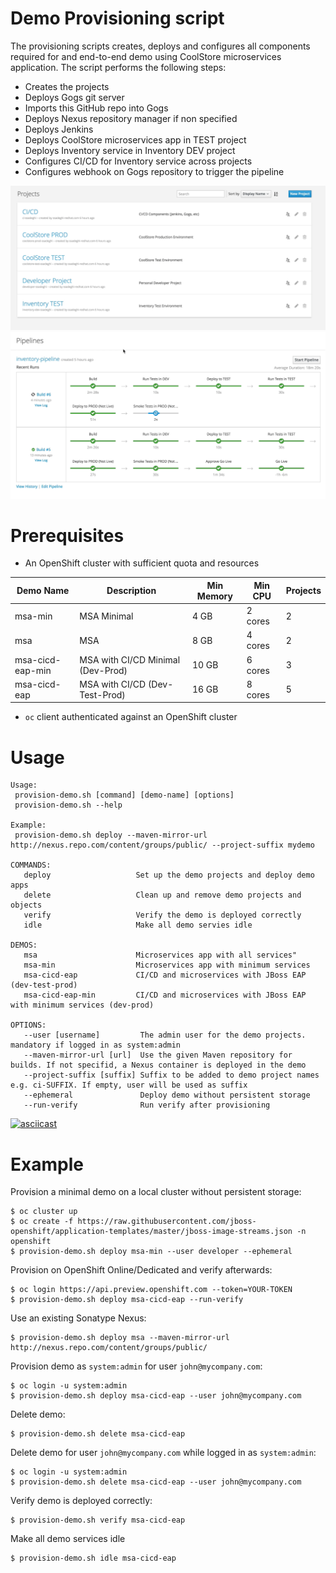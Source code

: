 Demo Provisioning script
======================
The provisioning scripts creates, deploys and configures all components required for
and end-to-end demo using CoolStore microservices application. The script performs the following
steps:
* Creates the projects
* Deploys Gogs git server
* Imports this GitHub repo into Gogs
* Deploys Nexus repository manager if non specified
* Deploys Jenkins
* Deploys CoolStore microservices app in TEST project
* Deploys Inventory service in Inventory DEV project
* Configures CI/CD for Inventory service across projects
* Configures webhook on Gogs repository to trigger the pipeline

![CI/CD Demo](../../docs/images/cicd-projects.png?raw=true)
![CI/CD Demo](../../docs/images/cicd-pipeline.png?raw=true)

Prerequisites
============
* An OpenShift cluster with sufficient quota and resources

| Demo Name        | Description                        | Min Memory | Min CPU | Projects |
|------------------|------------------------------------|------------|---------|----------|
| msa-min          | MSA Minimal                        | 4 GB       | 2 cores | 2        |
| msa              | MSA                                | 8 GB       | 4 cores | 2        |
| msa-cicd-eap-min | MSA with CI/CD Minimal (Dev-Prod)  | 10 GB      | 6 cores | 3        |
| msa-cicd-eap     | MSA with CI/CD (Dev-Test-Prod)     | 16 GB      | 8 cores | 5        |

* `oc` client authenticated against an OpenShift cluster

Usage
============
```
Usage:
 provision-demo.sh [command] [demo-name] [options]
 provision-demo.sh --help

Example:
 provision-demo.sh deploy --maven-mirror-url http://nexus.repo.com/content/groups/public/ --project-suffix mydemo

COMMANDS:
   deploy                   Set up the demo projects and deploy demo apps
   delete                   Clean up and remove demo projects and objects
   verify                   Verify the demo is deployed correctly
   idle                     Make all demo servies idle

DEMOS:
   msa                      Microservices app with all services"
   msa-min                  Microservices app with minimum services
   msa-cicd-eap             CI/CD and microservices with JBoss EAP (dev-test-prod)
   msa-cicd-eap-min         CI/CD and microservices with JBoss EAP with minimum services (dev-prod)

OPTIONS:
   --user [username]         The admin user for the demo projects. mandatory if logged in as system:admin
   --maven-mirror-url [url]  Use the given Maven repository for builds. If not specifid, a Nexus container is deployed in the demo
   --project-suffix [suffix] Suffix to be added to demo project names e.g. ci-SUFFIX. If empty, user will be used as suffix
   --ephemeral               Deploy demo without persistent storage
   --run-verify              Run verify after provisioning
```

[![asciicast](https://asciinema.org/a/103399.png)](https://asciinema.org/a/103399)

Example
============
Provision a minimal demo on a local cluster without persistent storage:
```
$ oc cluster up 
$ oc create -f https://raw.githubusercontent.com/jboss-openshift/application-templates/master/jboss-image-streams.json -n openshift
$ provision-demo.sh deploy msa-min --user developer --ephemeral
```

Provision on OpenShift Online/Dedicated and verify afterwards:
```
$ oc login https://api.preview.openshift.com --token=YOUR-TOKEN
$ provision-demo.sh deploy msa-cicd-eap --run-verify
```

Use an existing Sonatype Nexus:
```
$ provision-demo.sh deploy msa --maven-mirror-url http://nexus.repo.com/content/groups/public/
```

Provision demo as ```system:admin``` for user ```john@mycompany.com```:
```
$ oc login -u system:admin
$ provision-demo.sh deploy msa-cicd-eap --user john@mycompany.com
```

Delete demo:
```
$ provision-demo.sh delete msa-cicd-eap
```

Delete demo for user ```john@mycompany.com``` while logged in as ```system:admin```:
```
$ oc login -u system:admin
$ provision-demo.sh delete msa-cicd-eap --user john@mycompany.com
```

Verify demo is deployed correctly:
```
$ provision-demo.sh verify msa-cicd-eap
```

Make all demo services idle
```
$ provision-demo.sh idle msa-cicd-eap
```